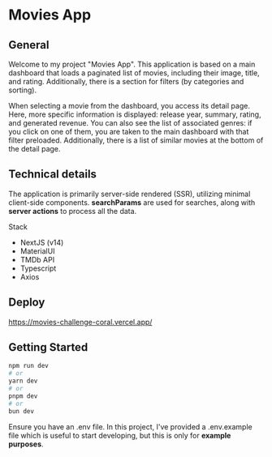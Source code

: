 # Movies App

## General
Welcome to my project "Movies App". This application is based on a main dashboard that loads a paginated list of movies, including their image, title, and rating. Additionally, there is a section for filters (by categories and sorting).

When selecting a movie from the dashboard, you access its detail page. Here, more specific information is displayed: release year, summary, rating, and generated revenue. You can also see the list of associated genres: if you click on one of them, you are taken to the main dashboard with that filter preloaded. Additionally, there is a list of similar movies at the bottom of the detail page.

## Technical details
The application is primarily server-side rendered (SSR), utilizing minimal client-side components. **searchParams** are used for searches, along with **server actions** to process all the data.

Stack
* NextJS (v14)
* MaterialUI
* TMDb API
* Typescript
* Axios

## Deploy
https://movies-challenge-coral.vercel.app/

## Getting Started

```bash
npm run dev
# or
yarn dev
# or
pnpm dev
# or
bun dev
```
Ensure you have an .env file. In this project, I've provided a .env.example file which is useful to start developing, but this is only for **example purposes**.
